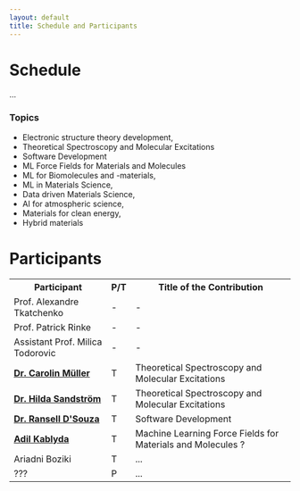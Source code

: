 ```yaml
---
layout: default
title: Schedule and Participants
---
```


# Schedule

...

### Topics

- Electronic structure theory development,
- Theoretical Spectroscopy and Molecular Excitations
- Software Development
- ML Force Fields for Materials and Molecules
- ML for Biomolecules and -materials,
- ML in Materials Science,
- Data driven Materials Science,
- AI for atmospheric science,
- Materials for clean energy,
- Hybrid materials


# Participants

<table>
<tr>
  <th> Participant </th>
  <th> P/T </th>
  <th> Title of the Contribution </th>
</tr>
<tr>
  <td> Prof. Alexandre Tkatchenko </td>
  <td> - </td>
  <td> - </td>
</tr>
<tr>
  <td> Prof. Patrick Rinke </td>
  <td> - </td>
  <td> - </td>
</tr>
<tr>
  <td> Assistant Prof. Milica Todorovic </td>
  <td> - </td>
  <td> - </td>
</tr>
<tr>
  <td> <b><a href='https://estml.github.io/contact/'>Dr. Carolin Müller</a></b> </td>
  <td> T </td>
  <td> Theoretical Spectroscopy and Molecular Excitations </td>
</tr>
<tr>
  <td> <b><a href='https://estml.github.io/contact/'>Dr. Hilda Sandström</a></b> </td>
  <td> T </td>
  <td> Theoretical Spectroscopy and Molecular Excitations </td>
</tr>
<tr>
  <td> <b><a href='https://estml.github.io/contact/'>Dr. Ransell D'Souza</a></b> </td>
  <td> T </td>
  <td> Software Development </td>
</tr>
<tr>
  <td> <b><a href='https://estml.github.io/contact/'>Adil Kablyda</a></b> </td>
  <td> T </td>
  <td> Machine Learning Force Fields for Materials and Molecules ? </td>
</tr>
<tr>
  <td> Ariadni Boziki </td>
  <td> T </td>
  <td> ... </td>
</tr>
<tr>
  <td> ??? </td>
  <td> P </td>
  <td> ... </td>
</tr>
</table>
